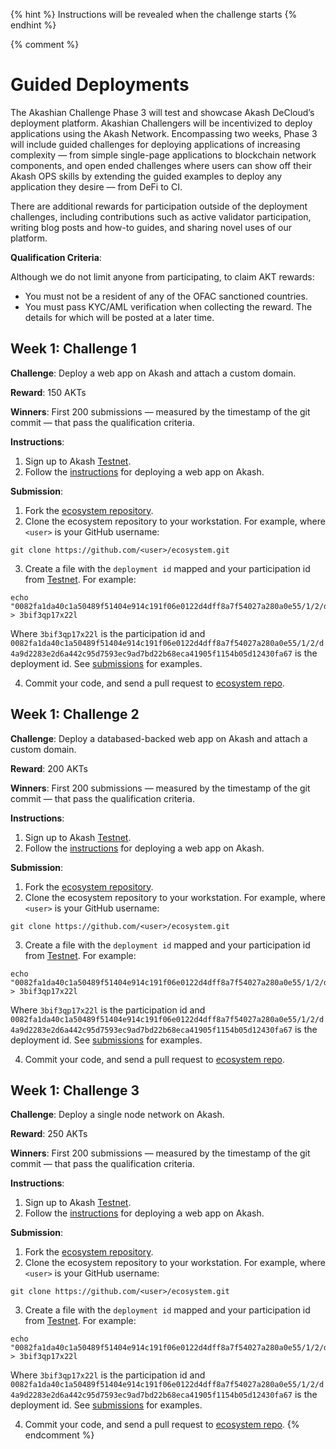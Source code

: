 {% hint %}
Instructions will be revealed when the challenge starts
{% endhint %}

{% comment %}
# Guided Deployments

The Akashian Challenge Phase 3 will test and showcase Akash DeCloud’s deployment platform. Akashian Challengers will be incentivized to deploy applications using the Akash Network. Encompassing two weeks, Phase 3 will include guided challenges for deploying applications of increasing complexity — from simple single-page applications to blockchain network components, and open ended challenges where users can show off their Akash OPS skills by extending the guided examples to deploy any application they desire — from DeFi to CI.

There are additional rewards for participation outside of the deployment challenges, including contributions such as active validator participation, writing blog posts and how-to guides, and sharing novel uses of our platform.

**Qualification Criteria**:

Although we do not limit anyone from participating, to claim AKT rewards:

* You must not be a resident of any of the OFAC sanctioned countries.
* You must pass KYC/AML verification when collecting the reward. The details for which will be posted at a later time.

## Week 1: Challenge 1 

**Challenge**: Deploy a web app on Akash and attach a custom domain.

**Reward**: 150 AKTs

**Winners**: First 200 submissions — measured by the timestamp of the git commit — that pass the qualification criteria. 

**Instructions**:
1. Sign up to Akash [Testnet](https://app.akash.network).
2. Follow the [instructions](https://docs.akash.network/v/master/guides/deploy) for deploying a web app on Akash.

**Submission**:
1. Fork the [ecosystem repository](https://github.com/ovrclk/ecosystem).
2. Clone the ecosystem repository to your workstation. For example, where `<user>` is your GitHub username:
  
  ```shell
  git clone https://github.com/<user>/ecosystem.git
  ```

3. Create a file with the `deployment id` mapped and your participation id from [Testnet](https://app.akash.network). For example:

  ```shell
  echo "0082fa1da40c1a50489f51404e914c191f06e0122d4dff8a7f54027a280a0e55/1/2/d4a9d2283e2d6a442c95d7593ec9ad7bd22b68eca41905f1154b05d12430fa67" > 3bif3qp17x22l
  ```

  Where `3bif3qp17x22l` is the participation id and `0082fa1da40c1a50489f51404e914c191f06e0122d4dff8a7f54027a280a0e55/1/2/d4a9d2283e2d6a442c95d7593ec9ad7bd22b68eca41905f1154b05d12430fa67` is the deployment id. See [submissions](akashian/phase3/challenge1) for examples.

4. Commit your code, and send a pull request to [ecosystem repo](https://github.com/ovrclk/ecosystem).

## Week 1: Challenge 2

**Challenge**: Deploy a databased-backed web app on Akash and attach a custom domain.

**Reward**: 200 AKTs

**Winners**: First 200 submissions — measured by the timestamp of the git commit — that pass the qualification criteria. 

**Instructions**:
1. Sign up to Akash [Testnet](https://app.akash.network).
2. Follow the [instructions](https://docs.akash.network/v/master/guides/deploy) for deploying a web app on Akash.

**Submission**:
1. Fork the [ecosystem repository](https://github.com/ovrclk/ecosystem).
2. Clone the ecosystem repository to your workstation. For example, where `<user>` is your GitHub username:
  
  ```shell
  git clone https://github.com/<user>/ecosystem.git
  ```

3. Create a file with the `deployment id` mapped and your participation id from [Testnet](https://app.akash.network). For example:

  ```shell
  echo "0082fa1da40c1a50489f51404e914c191f06e0122d4dff8a7f54027a280a0e55/1/2/d4a9d2283e2d6a442c95d7593ec9ad7bd22b68eca41905f1154b05d12430fa67" > 3bif3qp17x22l
  ```

  Where `3bif3qp17x22l` is the participation id and `0082fa1da40c1a50489f51404e914c191f06e0122d4dff8a7f54027a280a0e55/1/2/d4a9d2283e2d6a442c95d7593ec9ad7bd22b68eca41905f1154b05d12430fa67` is the deployment id. See [submissions](akashian/phase3/challenge1) for examples.

4. Commit your code, and send a pull request to [ecosystem repo](https://github.com/ovrclk/ecosystem).

## Week 1: Challenge 3

**Challenge**: Deploy a single node network on Akash.

**Reward**: 250 AKTs

**Winners**: First 200 submissions — measured by the timestamp of the git commit — that pass the qualification criteria. 

**Instructions**:
1. Sign up to Akash [Testnet](https://app.akash.network).
2. Follow the [instructions](https://docs.akash.network/v/master/guides/deploy) for deploying a web app on Akash.

**Submission**:
1. Fork the [ecosystem repository](https://github.com/ovrclk/ecosystem).
2. Clone the ecosystem repository to your workstation. For example, where `<user>` is your GitHub username:
  
  ```shell
  git clone https://github.com/<user>/ecosystem.git
  ```
3. Create a file with the `deployment id` mapped and your participation id from [Testnet](https://app.akash.network). For example:

  ```shell
  echo "0082fa1da40c1a50489f51404e914c191f06e0122d4dff8a7f54027a280a0e55/1/2/d4a9d2283e2d6a442c95d7593ec9ad7bd22b68eca41905f1154b05d12430fa67" > 3bif3qp17x22l
  ```

  Where `3bif3qp17x22l` is the participation id and `0082fa1da40c1a50489f51404e914c191f06e0122d4dff8a7f54027a280a0e55/1/2/d4a9d2283e2d6a442c95d7593ec9ad7bd22b68eca41905f1154b05d12430fa67` is the deployment id. See [submissions](akashian/phase3/challenge1) for examples.

4. Commit your code, and send a pull request to [ecosystem repo](https://github.com/ovrclk/ecosystem).
{% endcomment %}
